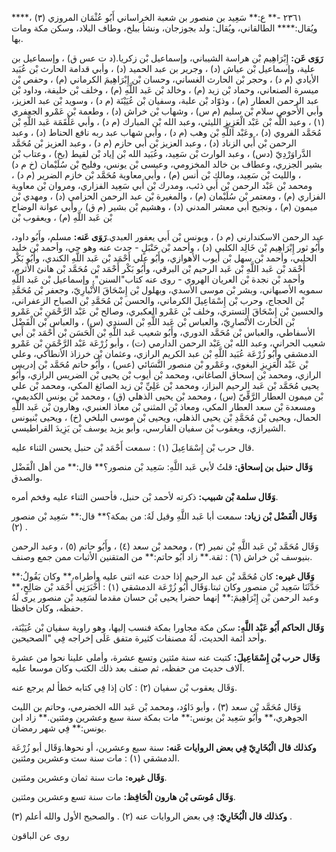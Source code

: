 ٢٣٦١ -** ع:** سَعِيد بن منصور بن شعبة الخراساني أَبُو عُثْمَان المروزي (٣) ،**** ويُقال:**** الطالقاني، ويُقال: ولد بجوزجان، ونشأ ببلخ، وطاف البلاد، وسكن مكة ومات بها.

**رَوَى عَن:** إِبْرَاهِيم بْن هراسة الشيباني، وإسماعيل بْن زكريا.(د ت عس ق) ، وإسماعيل بن علية، وإسماعيل بْن عياش (د) ، وجرير بن عبد الحميد (د) ، وأبي قدامة الحارث بْن عُبَيد الأيادي (م د) ، وحجر بْن الحارث الغساني، وحسان بْن إِبْرَاهِيمَ الكرماني (م) ، وحفص بْن ميسرة الصنعاني، وحماد بْن زيد (م) ، وخالد بْن عَبد اللَّهِ (م) ، وخلف بْن خليفة، وداود بْن عبد الرحمن العطار (م) ، وذوّاد بْن علبة، وسفيان بْن عُيَيْنَة (م د) ، وسويد بْن عبد العزيز، وأبي الأَحوص سلام بْن سليم (م س) ، وشهاب بْن خراش (د) ، وطعمة بْن عَمْرو الجعفري (١) ، وعبد اللَّه بْن عَبْد الْعَزِيزِ الليثي، وعبد الله بْن المبارك (م د) ، وأبي عَلْقَمَة عَبد اللَّهِ بْن مُحَمَّد الفروي (د) ، وعَبْد اللَّهِ بْن وهب (م د) ، وأبي شهاب عبد ربه نافع الحناط (د) ، وعبد الرحمن بْن أَبي الزناد (د) ، وعبد العزيز بْن أَبي حازم (م د) ، وعبد العزيز بْن مُحَمَّد الدَّراوَرْدِيّ (دس) ، وعبد الوارث بْن سَعِيد، وعُبَيد الله بْن إياد بْن لقيط (بخ) ، وعتاب بْن بشير الجزري، وعطاف بن خالد المخزومي، وعيسى بْن يونس، وفليح بْن سُلَيْمان (خ م د) ، والليث بْن سَعِيد، ومالك بْن أنس (م) ، وأبي معاوية مُحَمَّد بْن خازم الضرير (م د) ، ومحمد بْن عَبْد الرحمن بْن أَبي ذئب، ومدرك بْن أَبي سَعِيد الفزاري، ومروان بْن معاوية الفزاري (م) ، ومعتمر بْن سُلَيْمان (م) ، والمغيرة بْن عبد الرحمن الحزامي (د) ، ومهدي بْن ميمون (م) ، ونجيح أبي معشر المدني (د) ، وهشيم بْن بشير (م ق) ، وأبي عوانة الوضاح بْن عَبد اللَّهِ (م) ، ويعقوب بْن

عبد الرحمن الاسكندارني (م د) ، ويونس بْن أَبي يعفور العبدي.**رَوَى عَنه:** مسلم، وأَبُو داود، وأَبُو ثور إِبْرَاهِيم بْن خَالِد الكلبي (د) ، وأحمد بْن حَنْبَلٍ - حدث عنه وهو حي، وأحمد بْن خليد الحلبي، وأحمد بْن سهل بْن أيوب الأهوازي، وأَبُو علي أَحْمَد بْن عَبد اللَّهِ الكندي، وأَبُو بَكْر أَحْمَد بْن عَبد اللَّهِ بْن عَبد الرحيم بْن البرقي، وأَبُو بَكْر أَحْمَد بْن مُحَمَّد بْن هانئ الأثرم، وأحمد بْن نجدة بْن العريان الهروي - روى عنه كتاب"السنن"، وإسماعيل بْن عَبد اللَّهِ سمويه الأصبهاني، وبشر بْن موسى الأسدي، وبهلول بْن إِسْحَاقَ الأَنْبارِيّ، وجعفر بْن مُحَمَّدِ بْن الحجاج، وحرب بْن إِسْمَاعِيلَ الكرماني، والحسن بْن مُحَمَّدِ بْن الصباح الزعفراني، والحسين بْن إِسْحَاقَ التستري، وخلف بْن عَمْرو العكبري، وصالح بْن عَبْد الرَّحْمَنِ بْن عَمْرو بْن الحارث الأَنْصارِيّ، والعباس بْن عَبد اللَّهِ بْن السندي (س) ، والعباس بْن الْفَضْل الأسفاطي، والعباس بْن مُحَمَّد الدوري، وأَبُو شعيب عَبد اللَّهِ بْن الْحَسَن بْن أَحْمَد بْن أَبي شعيب الحراني، وعبد الله بْن عَبْد الرحمن الدارمي (ت) ، وأبو زُرْعَة عَبْد الرَّحْمَنِ بْن عَمْرو الدمشقي وأَبُو زُرْعَة عُبَيد اللَّهِ بْن عبد الكريم الرازي، وعثمان بْن خرزاذ الأنطاكي، وعلي بْن عَبْد الْعَزِيزِ البغوي، وعَمْرو بْن منصور النَّسَائي (عس) ، وأَبُو حاتم مُحَمَّد بْن إدريس الرازي، ومحمد بْن إسحاق الصاغاني، ومحمد بْن أيوب بْن يحيى بْن الضريس الرازي، وأَبُو يحيى مُحَمَّد بْن عَبد الرحيم البزاز، ومحمد بْن عَلِيِّ بْن زيد الصائغ المكي، ومحمد بْن علي بْن ميمون العطار الرَّقِّيّ (س) ، ومحمد بْن يحيى الذهلي (ق) ، ومحمد بْن يونس الكديمي، ومسعدة بْن سعد العطار المكي، ومعاذ بْن المثنى بْن معاذ العنبري، وهارون بْن عَبد اللَّهِ الحمال، ويحيى بْن مُحَمَّدِ بْن يحيى الذهلي، ويحيى بْن موسى البلخي (خ) ، ويحيى بْنيونس الشيرازي، ويعقوب بْن سفيان الفارسي، وأبو يزيد يوسف بْن يَزِيدَ القراطيسي.

قال حرب بْن إِسْمَاعِيلَ (١) : سمعت أَحْمَد بْن حنبل يحسن الثناء عليه.

**وَقَال حنبل بن إسحاق:** قلتُ لأبي عَبد اللَّهِ: سَعِيد بْن منصور؟** قال:** من أهل الْفَضْل والصدق.

**وَقَال سلمة بْن شبيب:** ذكرته لأحمد بْن حنبل، فأحسن الثناء عليه وفخم أمره.

**وَقَال الْفَضْل بْن زياد:** سمعت أبا عَبد اللَّهِ وقيل لَهُ: من بمكة؟** قال:** سَعِيد بْن منصور (٢) .

وَقَال مُحَمَّد بْن عَبد اللَّهِ بْن نمير (٣) ، ومحمد بْن سعد (٤) ، وأَبُو حاتم (٥) ، وعبد الرحمن بنيوسف بْن خراش (٦) : ثقة.** زاد أَبُو حاتم:** من المتقنين الأثبات ممن جمع وصنف.

**وَقَال غيره:** كان مُحَمَّد بْن عبد الرحيم إذا حدث عنه اثنى عليه وأطراه،** وكان يَقُولُ:** حَدَّثَنَا سَعِيد بْن منصور وكان ثبتا.وَقَال أَبُو زُرْعَة الدمشقي (١) : أَخْبَرَنِي أَحْمَد بْن صَالِحٍ،** وعبد الرحمن بْن إِبْرَاهِيمَ:** إنهما حضرا يحيى بْن حسان مقدما لسَعِيد بْن منصور يرى لَهُ حفظه، وكان حافظا.

**وَقَال الحاكم أَبُو عَبْد اللَّهِ:** سكن مكة مجاورا بمكة فنسب إليها، وهو راوية سفيان بْن عُيَيْنَة، وأحد أئمة الحديث، لَهُ مصنفات كثيرة متفق عَلَى إخراجه فِي "الصحيحين.

**وَقَال حرب بْن إِسْمَاعِيلَ:** كتبت عنه سنة مئتين وتسع عشرة، وأملى علينا نحوا من عشرة آلاف حديث من حفظه، ثم صنف بعد ذلك الكتب وكان موسعا عليه.

وَقَال يعقوب بْن سفيان (٢) : كان إذا فِي كتابه خطأ لم يرجع عنه.

وَقَال مُحَمَّد بْن سعد (٣) ، وأبو دَاوُد، ومحمد بْن عَبد الله الخضرمي، وحاتم بن الليث الجوهري،** وأَبُو سَعِيد بْن يونس:** مات بمكة سنة سبع وعشرين ومئتين.** زاد ابن يونس:** فِي شهر رمضان.

**وكذلك قال الْبُخَارِيّ فِي بعض الروايات عَنه:** سنة سبع وعشرين، أو نحوها.وَقَال أبو زُرْعَة الدمشقي (١) : مات سنة ست وعشرين ومئتين.

**وَقَال غيره:** مات سنة ثمان وعشرين ومئتين.

**وَقَال مُوسَى بْن هارون الْحَافِظ:** مات سنة تسع وعشرين ومئتين.

**وكذلك قال الْبُخَارِيّ:** فِي بعض الروايات عنه (٢) . والصحيح الأول والله أعلم (٣) .

روى عن الباقون